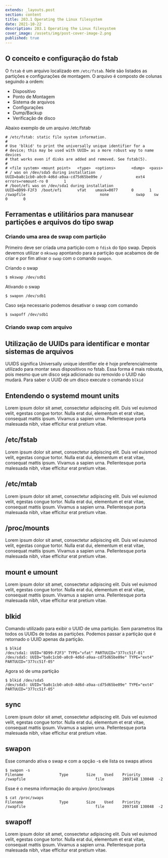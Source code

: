 ```yaml
---
extends: _layouts.post
section: content
title: 203.1 Operating the Linux filesystem
date: 2021-10-22
description: 203.1 Operating the Linux filesystem
cover_image: /assets/img/post-cover-image-2.png
published: true
---
```


## O conceito e configuração do fstab

O `fstab` é um arquivo localizado em `/etc/fstab`. Nele são listados as partições e configurações de montagem. O arquivo é composto de colunas seguindo a ordem:

* Dispositivo
* Ponto de Montagem
* Sistema de arquivos
* Configurações
* Dump/Backup
* Verificação de disco

Abaixo exemplo de um arquivo /etc/fstab

    # /etc/fstab: static file system information.
    #
    # Use 'blkid' to print the universally unique identifier for a
    # device; this may be used with UUID= as a more robust way to name devices
    # that works even if disks are added and removed. See fstab(5).
    #
    # <file system> <mount point>   <type>  <options>       <dump>  <pass>
    # / was on /dev/sda5 during installation
    UUID=ba8c1cb0-a0c0-4d6d-a9aa-cd75d65be09e /               ext4    errors=remount-ro 0       1
    # /boot/efi was on /dev/sda1 during installation
    UUID=8D99-F2F3  /boot/efi       vfat    umask=0077      0       1
    /swapfile                                 none            swap    sw              0       0



## Ferramentas e utilitários para manusear partições e arquivos do tipo swap

### Criando uma area de swap com partição

Primeiro deve ser criada uma partição com o `fdisk` do tipo swap. Depois devemos utilizar o `mkswap` apontando para a partição que acabamos de de criar e por fim ativar o `swap` com o comando `swapon`.

Criando o swap

    $ mkswap /dev/sdb1

Ativando o swap

    $ swapon /dev/sdb1

Caso seja necessario podemos desativar o swap com comando

    $ swapoff /dev/sdb1


### Criando swap com arquivo

## Utilização de UUIDs para identificar e montar sistemas de arquivos

UUIDS significa Universally unique identifier ele é hoje preferencialmente utilizado para montar seus dispositivos no fstab. Essa forma é mais robusta, pois mesmo que um disco seja adicionado ou removido o UUID não mudará. Para saber o UUID de um disco execute o comando `blkid`

## Entendendo o systemd mount units

Lorem ipsum dolor sit amet, consectetur adipiscing elit. Duis vel euismod velit, egestas congue tortor. Nulla erat dui, elementum et erat vitae, consequat mattis ipsum. Vivamus a sapien urna. Pellentesque porta malesuada nibh, vitae efficitur erat pretium vitae. 

## /etc/fstab

Lorem ipsum dolor sit amet, consectetur adipiscing elit. Duis vel euismod velit, egestas congue tortor. Nulla erat dui, elementum et erat vitae, consequat mattis ipsum. Vivamus a sapien urna. Pellentesque porta malesuada nibh, vitae efficitur erat pretium vitae. 

## /etc/mtab

Lorem ipsum dolor sit amet, consectetur adipiscing elit. Duis vel euismod velit, egestas congue tortor. Nulla erat dui, elementum et erat vitae, consequat mattis ipsum. Vivamus a sapien urna. Pellentesque porta malesuada nibh, vitae efficitur erat pretium vitae. 

## /proc/mounts

Lorem ipsum dolor sit amet, consectetur adipiscing elit. Duis vel euismod velit, egestas congue tortor. Nulla erat dui, elementum et erat vitae, consequat mattis ipsum. Vivamus a sapien urna. Pellentesque porta malesuada nibh, vitae efficitur erat pretium vitae. 


## mount e umount

Lorem ipsum dolor sit amet, consectetur adipiscing elit. Duis vel euismod velit, egestas congue tortor. Nulla erat dui, elementum et erat vitae, consequat mattis ipsum. Vivamus a sapien urna. Pellentesque porta malesuada nibh, vitae efficitur erat pretium vitae. 


## blkid

Comando utilizado para exibir o UUID de uma partição. Sem parametros lita todos os UUIDs de todas as partições. Podemos passar a partição que é retornado o UUID apenas da partição.

    $ blkid          
    /dev/sda1: UUID="8D99-F2F3" TYPE="vfat" PARTUUID="377cc51f-01"
    /dev/sda5: UUID="ba8c1cb0-a0c0-4d6d-a9aa-cd75d65be09e" TYPE="ext4" PARTUUID="377cc51f-05"

Agora só de uma partição

    $ blkid /dev/sda5           
    /dev/sda5: UUID="ba8c1cb0-a0c0-4d6d-a9aa-cd75d65be09e" TYPE="ext4" PARTUUID="377cc51f-05"



## sync

Lorem ipsum dolor sit amet, consectetur adipiscing elit. Duis vel euismod velit, egestas congue tortor. Nulla erat dui, elementum et erat vitae, consequat mattis ipsum. Vivamus a sapien urna. Pellentesque porta malesuada nibh, vitae efficitur erat pretium vitae. 


## swapon

Esse comando ativa o swap e com a opção -s ele lista os swaps ativos

    $ swapon -s
    Filename				Type		Size	Used	Priority
    /swapfile                              	file    	2097148	130048	-2

Esse é o mesma informação do arquivo /proc/swaps

    $ cat /proc/swaps
    Filename				Type		Size	Used	Priority
    /swapfile                              	file    	2097148	130048	-2


## swapoff

Lorem ipsum dolor sit amet, consectetur adipiscing elit. Duis vel euismod velit, egestas congue tortor. Nulla erat dui, elementum et erat vitae, consequat mattis ipsum. Vivamus a sapien urna. Pellentesque porta malesuada nibh, vitae efficitur erat pretium vitae. 

